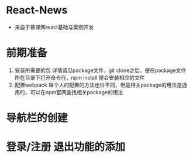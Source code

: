 # React-News
  * 来自于慕课网react基础与案例开发
  
# 前期准备
1. 安装所需要的包 详情请见package文件，git clone之后，便在package文件所在目录下打开命令行，npm install    便会安装相应的文件
2. 配置webpack 每个人的配置的方法也许不同，但是相关package的用法是通用的，可以在npm官网查找相关package的用法

# 导航栏的创建

# 登录/注册  退出功能的添加
